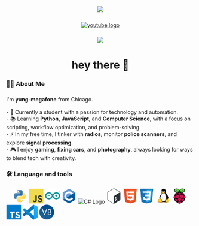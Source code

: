 <div align="center">
  <img height="150" src="https://avatars.githubusercontent.com/u/61205646"  />
</div>

###

<div align="center">
  <a href="https://www.youtube.com/@yung-megafone" target="_blank"><img src="https://img.shields.io/static/v1?message=Youtube&logo=youtube&label=&color=FF0000&logoColor=white&labelColor=&style=for-the-badge" height="25" alt="youtube logo"  /></a>
</div>

###

<div align="center">
  <img src="https://visitor-badge.laobi.icu/badge?page_id=yung-megafone"  />
</div>

###

<h1 align="center">hey there 👋</h1>

###

<h3 align="left">👩‍💻  About Me</h3>

###

<p align="left">
  I'm <strong>yung-megafone</strong> from Chicago.<br><br>
  - 🔭 Currently a student with a passion for technology and automation.<br>
  - 📚 Learning <strong>Python</strong>, <strong>JavaScript</strong>, and <strong>Computer Science</strong>, with a focus on scripting, workflow optimization, and problem-solving.<br>
  - ⚡ In my free time, I tinker with <strong>radios</strong>, monitor <strong>police scanners</strong>, and explore <strong>signal processing</strong>.<br>
  - 🎮 I enjoy <strong>gaming</strong>, <strong>fixing cars</strong>, and <strong>photography</strong>, always looking for ways to blend tech with creativity.<br>
</p>

###

<h3 align="left">🛠 Language and tools</h3>

###

<div align="left">
  <img width="12" />
  <img src="https://github.com/devicons/devicon/blob/master/icons/python/python-original.svg" height="40" alt="Python Logo" />
  <img src="https://github.com/devicons/devicon/blob/master/icons/javascript/javascript-original.svg" height="40" alt="Javascript Logo" />
  <img src="https://github.com/devicons/devicon/blob/master/icons/arduino/arduino-original.svg" height="40" alt="Arduino Logo" />
  <img src="https://github.com/devicons/devicon/blob/master/icons/c/c-original.svg" height="40" alt="C Logo" />
  <img src="https://github.com/devicons/devicon/blob/master/icons/c#/c#-original.svg" height="40" alt="C# Logo" />
  <img src="https://github.com/devicons/devicon/blob/master/icons/bash/bash-original.svg" height="40" alt="Bash Logo" />
  <img src="https://github.com/devicons/devicon/blob/master/icons/html5/html5-original.svg" height="40" alt="HTML5 Logo" />
  <img src="https://github.com/devicons/devicon/blob/master/icons/css3/css3-original.svg" height="40" alt="CSS3 Logo" />
  <img src="https://github.com/devicons/devicon/blob/master/icons/linux/linux-original.svg" height="40" alt="Linux Logo" />
  <img src="https://github.com/devicons/devicon/blob/master/icons/raspberrypi/raspberrypi-original.svg" height="40" alt="Raspberry PI Logo" />
  <img src="https://github.com/devicons/devicon/blob/master/icons/typescript/typescript-original.svg" height="40" alt="Typescript Logo" />
  <img src="https://github.com/devicons/devicon/blob/master/icons/vscode/vscode-original.svg" height="40" alt="VS Code Logo" />
  <img src="https://github.com/devicons/devicon/blob/master/icons/visualbasic/visualbasic-original.svg" height="40" alt="Visual Basic Logo" />
</div>

###
